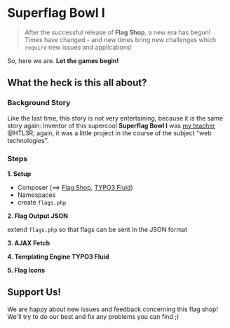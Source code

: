 # Superflag Bowl I

> After the successful release of **Flag Shop**, a new era has begun! Times have changed - and new times bring new challenges which ```require``` new issues and applications! 

So, here we are. 
**Let the games begin!**

## What the heck is this all about?

### Background Story
Like the last time, this story is not very entertaining, because it _is_ the same story again: 
Inventor of this supercool **Superflag Bowl I** was [my teacher](https://github.com/Weissheiten/PHPGrundlagenMitschrift) @HTL3R; again, it was a little project in the course of the subject "web technologies".

### Steps

**1. Setup**
   * Composer (==> [Flag Shop](https://github.com/SabrinaNovak/Flags), [TYPO3 Fluid](https://packagist.org/packages/typo3fluid/fluid))
   * Namespaces
   * create ``flags.php``

**2. Flag Output JSON**

extend ``flags.php`` so that flags can be sent in the JSON format

**3. AJAX Fetch**

**4. Templating Engine TYPO3 Fluid**

**5. Flag Icons**

## Support Us!
We are happy about new issues and feedback concerning this flag shop! We'll try to do our best and fix any problems you can find ;)